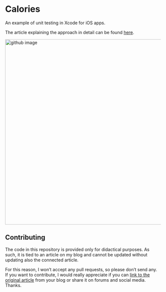 # Calories
An example of unit testing in Xcode for iOS apps.

The article explaining the approach in detail can be found [here](https://matteomanferdini.com/ios-unit-testing/).

<img width="600" alt="github image" src="https://matteomanferdini.com/wp-content/uploads/2020/08/A-passing-unit-test-in-Xcode.png">

## Contributing

The code in this repository is provided only for didactical purposes. As such, it is tied to an article on my blog and cannot be updated without updating also the connected article.

For this reason, I won’t accept any pull requests, so please don’t send any. If you want to contribute, I would really appreciate if you can [link to the original article](https://matteomanferdini.com/ios-unit-testing/) from your blog or share it on forums and social media. Thanks.
